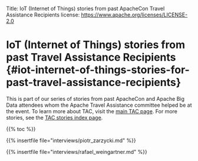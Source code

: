 Title:     IoT (Internet of Things) stories from past ApacheCon Travel Assistance Recipients
license: https://www.apache.org/licenses/LICENSE-2.0

<style type="text/css">strong  { color: #303284; font-size: 140%; }</style>

# IoT (Internet of Things) stories from past Travel Assistance Recipients {#iot-internet-of-things-stories-for-past-travel-assistance-recipients}

This is part of our series of stories from past ApacheCon and
Apache Big Data attendees whom the Apache Travel
Assistance committee helped be at the event. To learn more about
TAC, visit the [main TAC page](/). For more stories,
see the [TAC stories index page](/stories).

{{% toc %}}

{{% insertfile  file="interviews/piotr_zarzycki.md" %}}

{{% insertfile  file="interviews/rafael_weingartner.md" %}}
